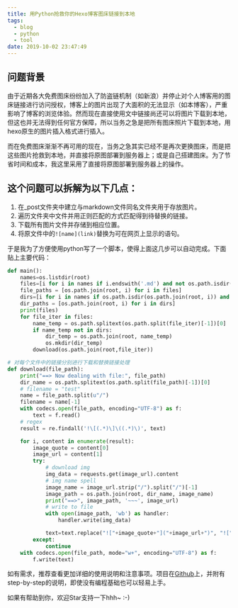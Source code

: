```yaml
---
title: 用Python抢救你的Hexo博客图床链接到本地
tags:
  - blog
  - python
  - tool
date: 2019-10-02 23:47:49
---
```


## 问题背景

由于近期各大免费图床纷纷加入了防盗链机制（如新浪）并停止对个人博客用的图床链接进行访问授权，博客上的图片出现了大面积的无法显示（如本博客），严重影响了博客的浏览体验。然而现在直接使用文中链接尚还可以将图片下载到本地，但这也并无法得到任何官方保障，所以当务之急是把所有图床照片下载到本地，用hexo原生的图片插入格式进行插入。

而在免费图床渐渐不再可用的现在，当务之急其实已经不是再次更换图床，而是把这些图片抢救到本地，并直接将原图部署到服务器上；或是自己搭建图床。为了节省时间和成本，我这里采用了直接将原图部署到服务器上的操作。

## 这个问题可以拆解为以下几点：

1. 在_post文件夹中建立与markdown文件同名文件夹用于存放图片。
2. 遍历文件夹中文件并用正则匹配的方式匹配得到待替换的链接。
3. 下载所有图片文件并存储到相应位置。
4. 将原文件中的`![name](link)`替换为可在网页上显示的语句。

于是我为了方便使用python写了一个脚本，使得上面这几步可以自动完成。下面贴上主要代码：

```python
def main():
    names=os.listdir(root)
    files=[i for i in names if i.endswith('.md') and not os.path.isdir(os.path.join(root, i)) and not i.startswith('.')]
    file_paths = [os.path.join(root, i) for i in files]
    dirs=[i for i in names if os.path.isdir(os.path.join(root, i)) and not i.startswith('.')]
    dir_paths = [os.path.join(root, i) for i in dirs]
    print(files)
    for file_iter in files:
        name_temp = os.path.splitext(os.path.split(file_iter)[-1])[0]
        if name_temp not in dirs:
            dir_temp = os.path.join(root, name_temp)
            os.mkdir(dir_temp)
        download(os.path.join(root,file_iter))

# 对每个文件中的链接分别进行下载和替换链接处理
def download(file_path):
    print("==> Now dealing with file:", file_path)
    dir_name = os.path.splitext(os.path.split(file_path)[-1])[0]
    # filename = "test"
    name = file_path.split(u"/")
    filename = name[-1]
    with codecs.open(file_path, encoding="UTF-8") as f:
        text = f.read()
    # regex
    result = re.findall('!\[(.*)\]\((.*)\)', text)

    for i, content in enumerate(result):
        image_quote = content[0]
        image_url = content[1]
        try:
            # download img
            img_data = requests.get(image_url).content
            # img name spell
            image_name = image_url.strip("/").split("/")[-1]
            image_path = os.path.join(root, dir_name, image_name)
            print("==>", image_path, '~~~', image_url)
            # write to file
            with open(image_path, 'wb') as handler:
                handler.write(img_data)

            text=text.replace("!["+image_quote+"]("+image_url+")", "!["+image_quote+"]("+image_name+')')
        except:
            continue
    with codecs.open(file_path, mode="w+", encoding="UTF-8") as f:
        f.write(text)
```

如有需求，推荐查看更加详细的使用说明和注意事项。项目在[Github](https://link.zhihu.com/?target=https%3A//github.com/miracleyoo/hexo-migrator)上，并附有step-by-step的说明，即使没有编程基础也可以轻易上手。

如果有帮助到你，欢迎Star支持一下hhh~ :-)
